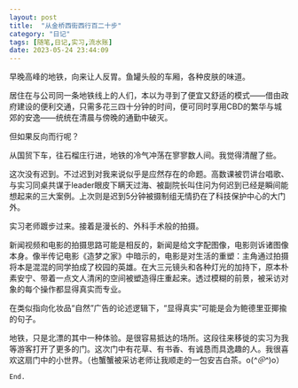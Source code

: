 ```yaml
---
layout: post
title:  "从金桥西街西行百二十步"
category: "日记"
tags: [随笔,日记,实习,流水账]
date: 2023-05-24 23:44:09
---
```


早晚高峰的地铁，向来让人反胃。鱼罐头般的车厢，各种皮肤的味道。

居住在与公司同一条地铁线上的人们，本以为寻到了便宜又舒适的模式——借由政府建设的便利交通，只需多花三四十分钟的时间，便可同时享用CBD的繁华与城郊的安逸——统统在清晨与傍晚的通勤中破灭。

但如果反向而行呢？

从国贸下车，往石榴庄行进，地铁的冷气冲荡在寥寥数人间。我觉得清醒了些。

这次没有迟到。不过迟到对我来说似乎是应然存在的命题。高数课被罚讲台唱歌、与实习同桌共谋于leader眼皮下瞒天过海、被副院长叫住问为何迟到已经是瞬间能想起来的三大案例。上次则是迟到5分钟被摄制组无情扔在了科技保护中心的大门外。

实习老师踱步过来。接着是漫长的、外科手术般的拍摄。

新闻视频和电影的拍摄思路可能是相反的，新闻是给文字配图像，电影则诉诸图像本身。像半传记电影《造梦之家》中暗示的，电影是对生活的重塑：主角通过拍摄将本是混混的同学拍成了校园的英雄。在大三元镜头和各种灯光的加持下，原本朴素安宁、带着一点文人清闲的空间被塑造得庄重起来。透过模糊的前景，被采访对象的每个操作都显得真实而专业。

在类似指向化妆品“自然”广告的论述逻辑下，“显得真实”可能是会为鲍德里亚揶揄的句子。

地铁，只是北漂的其中一种体验。是很容易抵达的场所。这段往来移徙的实习为我等游客打开了更多的门。这次门中有花草、有书香、有诚恳而具逸趣的人。我很喜欢这扇门中的小世界。（也蟹蟹被采访老师让我顺走的一包安吉白茶。o(*^＠^*)o）

`End.`